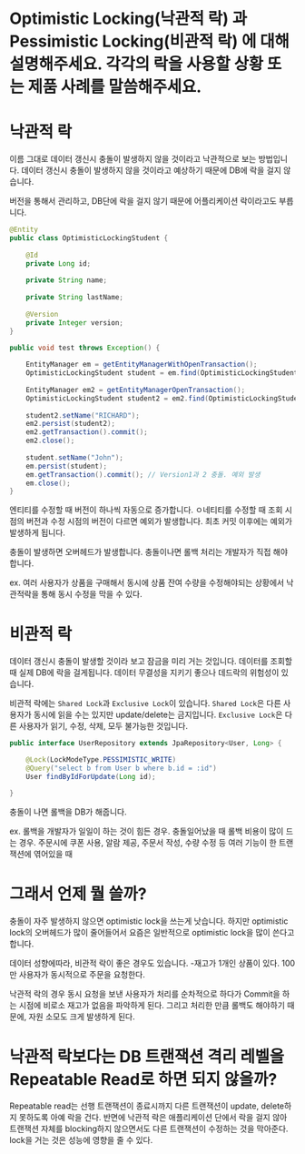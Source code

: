 # Optimistic Locking(낙관적 락) 과 Pessimistic Locking(비관적 락) 에 대해 설명해주세요. 각각의 락을 사용할 상황 또는 제품 사례를 말씀해주세요.

# 낙관적 락
이름 그대로 데이터 갱신시 충돌이 발생하지 않을 것이라고 낙관적으로 보는 방법입니다. 
데이터 갱신시 충돌이 발생하지 않을 것이라고 예상하기 때문에 DB에 락을 걸지 않습니다. 

버전을 통해서 관리하고, DB단에 락을 걸지 않기 때문에 어플리케이션 락이라고도 부릅니다. 

```java
@Entity
public class OptimisticLockingStudent {
    
    @Id
    private Long id;
    
    private String name;
    
    private String lastName;
    
    @Version
    private Integer version;
}
```

```java
public void test throws Exception() {
	
    EntityManager em = getEntityManagerWithOpenTransaction();
    OptimisticLockingStudent student = em.find(OptimisticLockingStudent.class, 1L); // Version1
    
    EntityManager em2 = getEntityManagerOpenTransaction();
    OptimisticLockingStudent student2 = em2.find(OptimisticLockingStudent.class, 1L); // Version1
    
    student2.setName("RICHARD");
    em2.persist(student2);
    em2.getTransaction().commit();
    em2.close();
    
    student.setName("John");
    em.persist(student);
    em.getTransaction().commit(); // Version1과 2 충돌. 예외 발생
    em.close();
}
```
엔티티를 수정할 때 버전이 하나씩 자동으로 증가합니다. ㅇ네티티를 수정할 때 조회 시점의 버전과 수정 시점의 버전이 다르면 예외가 발생합니다. 
최초 커밋 이후에는 예외가 발생하게 됩니다. 

충돌이 발생하면 오버헤드가 발생합니다. 충돌이나면 롤백 처리는 개발자가 직접 해야 합니다. 

ex. 여러 사용자가 상품을 구매해서 동시에 상품 잔여 수량을 수정해야되는 상황에서 낙관적락을 통해 동시 수정을 막을 수 있다.

# 비관적 락
데이터 갱신시 충돌이 발생할 것이라 보고 잠금을 미리 거는 것입니다. 데이터를 조회할 때 실제 DB에 락을 걸게됩니다.
데이터 무결성을 지키기 좋으나 데드락의 위험성이 있습니다. 

비관적 락에는 `Shared Lock`과 `Exclusive Lock`이 있습니다. `Shared Lock`은 다른 사용자가 동시에 읽을 수는 있지만 update/delete는 금지입니다. 
`Exclusive Lock`은 다른 사용자가 읽기, 수정, 삭제, 모두 불가능한 것입니다. 

```java
public interface UserRepository extends JpaRepository<User, Long> {

    @Lock(LockModeType.PESSIMISTIC_WRITE)
    @Query("select b from User b where b.id = :id")
    User findByIdForUpdate(Long id);

}
```

충돌이 나면 롤백을 DB가 해줍니다. 

ex. 롤백을 개발자가 일일이 하는 것이 힘든 경우. 충돌일어났을 때 롤백 비용이 많이 드는 경우. 주문시에 쿠폰 사용, 알람 제공, 주문서 작성, 수량 수정 등 여러 기능이 한 트랜잭션에 엮어있을 때

# 그래서 언제 뭘 쓸까?
충돌이 자주 발생하지 않으면 optimistic lock을 쓰는게 낫습니다. 하지만 optimistic lock의 오버헤드가 많이 줄어들어서 요즘은
일반적으로 optimistic lock을 많이 쓴다고 합니다. 

데이터 성향에따라, 비관적 락이 좋은 경우도 있습니다.
 -재고가 1개인 상품이 있다. 100만 사용자가 동시적으로 주문을 요청한다.

낙관적 락의 경우 동시 요청을 보낸 사용자가 처리를 순차적으로 하다가 Commit을 하는 시점에 비로소 재고가 없음을 파악하게 된다. 그리고 처리한 만큼 롤백도 해야하기 때문에, 자원 소모도 크게 발생하게 된다.

# 낙관적 락보다는 DB 트랜잭션 격리 레벨을 Repeatable Read로 하면 되지 않을까?
Repeatable read는 선행 트랜잭션이 종료시까지 다른 트랜잭션이 update, delete하지 못하도록 아예 락을 건다. 반면에 낙관적 락은 애플리케이션 단에서 락을 걸지 않아 트랜잭션 자체를 blocking하지 않으면서도 다른 트랜잭션이 수정하는 것을 막아준다. lock을 거는 것은 성능에 영향을 줄 수 있다. 



